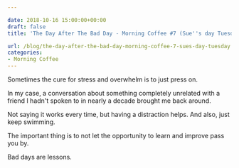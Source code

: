 ```yaml
---

date: 2018-10-16 15:00:00+00:00
draft: false
title: 'The Day After The Bad Day - Morning Coffee #7 (Sue''s day Tuesday)'

url: /blog/the-day-after-the-bad-day-morning-coffee-7-sues-day-tuesday
categories:
- Morning Coffee
---
```




 


Sometimes the cure for stress and overwhelm is to just press on. 

In my case, a conversation about something completely unrelated with a friend I hadn't spoken to in nearly a decade brought me back around.  

Not saying it works every time, but having a distraction helps. And also, just keep swimming.  

The important thing is to not let the opportunity to learn and improve pass you by.   

Bad days are lessons.
